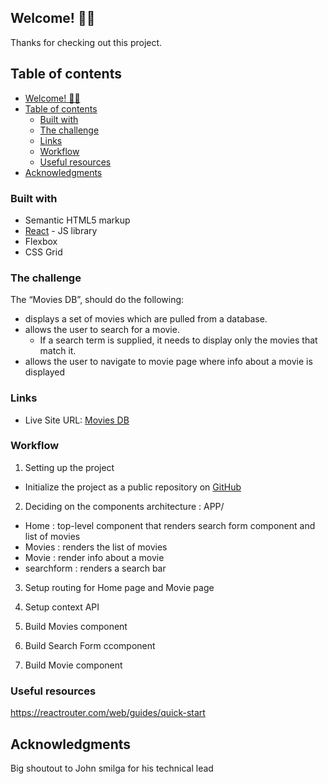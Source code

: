 ## Welcome! 👋🏾

Thanks for checking out this project.

## Table of contents

- [Welcome! 👋🏾](#welcome-)
- [Table of contents](#table-of-contents)
  - [Built with](#built-with)
  - [The challenge](#the-challenge)
  - [Links](#links)
  - [Workflow](#workflow)
  - [Useful resources](#useful-resources)
- [Acknowledgments](#acknowledgments)

### Built with

- Semantic HTML5 markup
- [React](https://reactjs.org/) - JS library
- Flexbox
- CSS Grid


### The challenge

The “Movies DB”, should do the following:

- displays a set of movies which are pulled from a database.
- allows the user to search for a movie.
  - If a search term is supplied, it needs to display only the movies that match it.
- allows the user to navigate to movie page where info about a movie is displayed


### Links

- Live Site URL: [Movies DB](https://movies-dbs.netlify.app/)

### Workflow

1.  Setting up the project
   - Initialize the project as a public repository on [GitHub](https://github.com/)
   
2.  Deciding on the components architecture :
APP/


- Home : top-level component that renders search form component and list of movies
- Movies : renders the list of movies
- Movie : render info about a movie
- searchform : renders a search bar

3. Setup routing for Home page and Movie page

4. Setup context API

5. Build Movies component

4. Build Search Form ccomponent

5. Build Movie component

### Useful resources

https://reactrouter.com/web/guides/quick-start


## Acknowledgments

Big shoutout to John smilga for his technical lead

